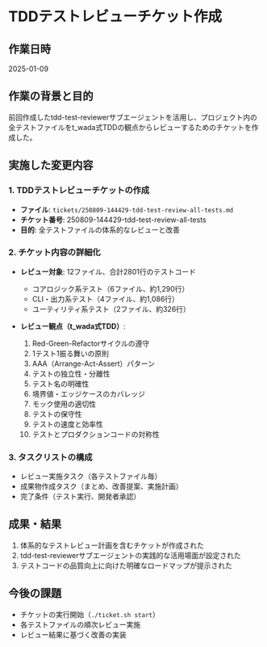 # TDDテストレビューチケット作成

## 作業日時
2025-01-09

## 作業の背景と目的
前回作成したtdd-test-reviewerサブエージェントを活用し、プロジェクト内の全テストファイルをt_wada式TDDの観点からレビューするためのチケットを作成した。

## 実施した変更内容

### 1. TDDテストレビューチケットの作成
- **ファイル**: `tickets/250809-144429-tdd-test-review-all-tests.md`
- **チケット番号**: 250809-144429-tdd-test-review-all-tests
- **目的**: 全テストファイルの体系的なレビューと改善

### 2. チケット内容の詳細化
- **レビュー対象**: 12ファイル、合計2801行のテストコード
  - コアロジック系テスト（6ファイル、約1,290行）
  - CLI・出力系テスト（4ファイル、約1,086行）
  - ユーティリティ系テスト（2ファイル、約326行）

- **レビュー観点（t_wada式TDD）**:
  1. Red-Green-Refactorサイクルの遵守
  2. 1テスト1振る舞いの原則
  3. AAA（Arrange-Act-Assert）パターン
  4. テストの独立性・分離性
  5. テスト名の明確性
  6. 境界値・エッジケースのカバレッジ
  7. モック使用の適切性
  8. テストの保守性
  9. テストの速度と効率性
  10. テストとプロダクションコードの対称性

### 3. タスクリストの構成
- レビュー実施タスク（各テストファイル毎）
- 成果物作成タスク（まとめ、改善提案、実施計画）
- 完了条件（テスト実行、開発者承認）

## 成果・結果
1. 体系的なテストレビュー計画を含むチケットが作成された
2. tdd-test-reviewerサブエージェントの実践的な活用場面が設定された
3. テストコードの品質向上に向けた明確なロードマップが提示された

## 今後の課題
- チケットの実行開始（`./ticket.sh start`）
- 各テストファイルの順次レビュー実施
- レビュー結果に基づく改善の実装